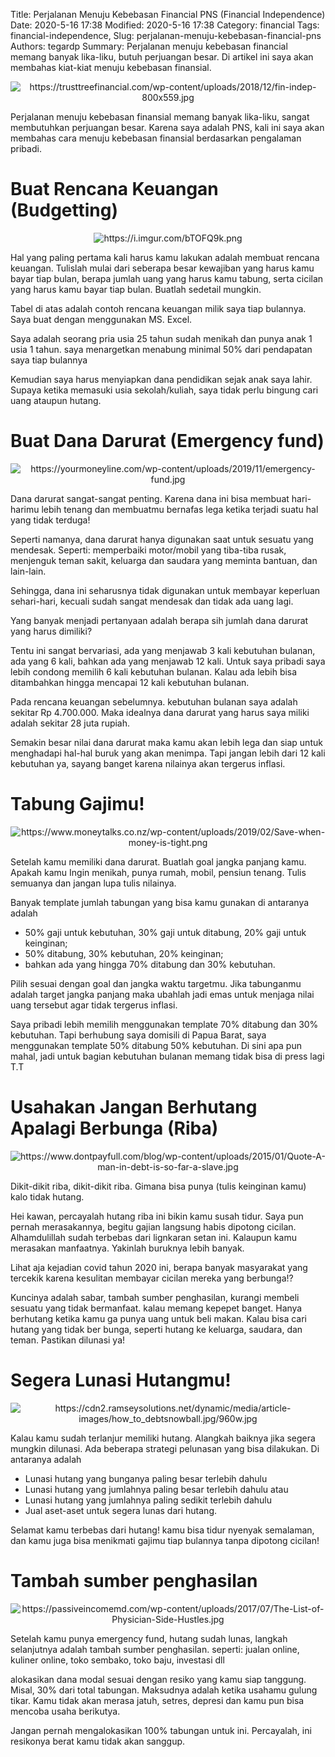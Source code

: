 Title: Perjalanan Menuju Kebebasan Financial PNS (Financial Independence)
Date: 2020-5-16 17:38
Modified: 2020-5-16 17:38
Category: financial
Tags: financial-independence, 
Slug: perjalanan-menuju-kebebasan-financial-pns
Authors: tegardp
Summary: Perjalanan menuju kebebasan financial memang banyak lika-liku, butuh perjuangan besar. Di artikel ini saya akan membahas kiat-kiat menuju kebebasan finansial.

<p align="center">
  <img src="https://trusttreefinancial.com/wp-content/uploads/2018/12/fin-indep-800x559.jpg" alt="https://trusttreefinancial.com/wp-content/uploads/2018/12/fin-indep-800x559.jpg">
</p>

Perjalanan menuju kebebasan finansial memang banyak lika-liku, sangat membutuhkan perjuangan besar. Karena saya adalah PNS, kali ini saya akan membahas cara menuju kebebasan finansial berdasarkan pengalaman pribadi.

# **Buat Rencana Keuangan (Budgetting)**

<p align="center">
  <img src="https://i.imgur.com/bTOFQ9k.png" alt="https://i.imgur.com/bTOFQ9k.png">
</p>

Hal yang paling pertama kali harus kamu lakukan adalah membuat rencana keuangan. Tulislah mulai dari seberapa besar kewajiban yang harus kamu bayar tiap bulan, berapa jumlah uang yang harus kamu tabung, serta cicilan yang harus kamu bayar tiap bulan. Buatlah sedetail mungkin.

Tabel di atas adalah contoh rencana keuangan milik saya tiap bulannya. Saya buat dengan menggunakan MS. Excel.

Saya adalah seorang pria usia 25 tahun sudah menikah dan punya anak 1 usia 1 tahun. saya menargetkan menabung minimal 50% dari pendapatan saya tiap bulannya

Kemudian saya harus menyiapkan dana pendidikan sejak anak saya lahir. Supaya ketika memasuki usia sekolah/kuliah, saya tidak perlu bingung cari uang ataupun hutang.

# **Buat Dana Darurat (Emergency fund)**

<p align="center">
  <img src="https://yourmoneyline.com/wp-content/uploads/2019/11/emergency-fund.jpg" alt="https://yourmoneyline.com/wp-content/uploads/2019/11/emergency-fund.jpg">
</p>

Dana darurat sangat-sangat penting. Karena dana ini bisa membuat hari-harimu lebih tenang dan membuatmu bernafas lega ketika terjadi suatu hal yang tidak terduga!

Seperti namanya, dana darurat hanya digunakan saat untuk sesuatu yang mendesak. Seperti: memperbaiki motor/mobil yang tiba-tiba rusak, menjenguk teman sakit, keluarga dan saudara yang meminta bantuan, dan lain-lain. 

Sehingga, dana ini seharusnya tidak digunakan untuk membayar keperluan sehari-hari, kecuali sudah sangat mendesak dan tidak ada uang lagi.

Yang banyak menjadi pertanyaan adalah berapa sih jumlah dana darurat yang harus dimiliki?

Tentu ini sangat bervariasi, ada yang menjawab 3 kali kebutuhan bulanan, ada yang 6 kali, bahkan ada yang menjawab 12 kali. Untuk saya pribadi saya lebih condong memilih 6 kali kebutuhan bulanan. Kalau ada lebih bisa ditambahkan hingga mencapai 12 kali kebutuhan bulanan.

Pada rencana keuangan sebelumnya. kebutuhan bulanan saya adalah sekitar Rp 4.700.000. Maka idealnya dana darurat yang harus saya miliki adalah sekitar 28 juta rupiah.

Semakin besar nilai dana darurat maka kamu akan lebih lega dan siap untuk menghadapi hal-hal buruk yang akan menimpa. Tapi jangan lebih dari 12 kali kebutuhan ya, sayang banget karena nilainya akan tergerus inflasi.


# **Tabung Gajimu!**

<p align="center">
  <img src="https://www.moneytalks.co.nz/wp-content/uploads/2019/02/Save-when-money-is-tight.png" alt="https://www.moneytalks.co.nz/wp-content/uploads/2019/02/Save-when-money-is-tight.png">
</p>

Setelah kamu memiliki dana darurat. Buatlah goal jangka panjang kamu. Apakah kamu Ingin menikah, punya rumah, mobil, pensiun tenang. Tulis semuanya dan jangan lupa tulis nilainya.

Banyak template jumlah tabungan yang bisa kamu gunakan di antaranya adalah 

* 50% gaji untuk kebutuhan, 30% gaji untuk ditabung, 20% gaji untuk keinginan; 
* 50% ditabung, 30% kebutuhan, 20% keinginan; 
* bahkan ada yang hingga 70% ditabung dan 30% kebutuhan.

Pilih sesuai dengan goal dan jangka waktu targetmu. Jika tabunganmu adalah target jangka panjang maka ubahlah jadi emas untuk menjaga nilai uang tersebut agar tidak tergerus inflasi.

Saya pribadi lebih memilih menggunakan template 70% ditabung dan 30% kebutuhan. Tapi berhubung saya domisili di Papua Barat, saya menggunakan template 50% ditabung 50% kebutuhan. Di sini apa pun mahal, jadi untuk bagian kebutuhan bulanan memang tidak bisa di press lagi T.T


# **Usahakan Jangan Berhutang Apalagi Berbunga (Riba)**
<p align="center">
  <img src="https://www.dontpayfull.com/blog/wp-content/uploads/2015/01/Quote-A-man-in-debt-is-so-far-a-slave.jpg" alt="https://www.dontpayfull.com/blog/wp-content/uploads/2015/01/Quote-A-man-in-debt-is-so-far-a-slave.jpg">
</p>

Dikit-dikit riba, dikit-dikit riba. Gimana bisa punya (tulis keinginan kamu) kalo tidak hutang.

Hei kawan, percayalah hutang riba ini bikin kamu susah tidur. Saya pun pernah merasakannya, begitu gajian langsung habis dipotong cicilan. Alhamdulillah sudah terbebas dari lignkaran setan ini. Kalaupun kamu merasakan manfaatnya. Yakinlah buruknya lebih banyak.

Lihat aja kejadian covid tahun 2020 ini, berapa banyak masyarakat yang tercekik karena kesulitan membayar cicilan mereka yang berbunga!?

Kuncinya adalah sabar, tambah sumber penghasilan, kurangi membeli sesuatu yang tidak bermanfaat. kalau memang kepepet banget. Hanya berhutang ketika kamu ga punya uang untuk beli makan. Kalau bisa cari hutang yang tidak ber bunga, seperti hutang ke keluarga, saudara, dan teman. Pastikan dilunasi ya!

# **Segera Lunasi Hutangmu!**
<p align="center">
  <img src="https://cdn2.ramseysolutions.net/dynamic/media/article-images/how_to_debtsnowball.jpg/960w.jpg" alt="https://cdn2.ramseysolutions.net/dynamic/media/article-images/how_to_debtsnowball.jpg/960w.jpg">
</p>
Kalau kamu sudah terlanjur memiliki hutang. Alangkah baiknya jika segera mungkin dilunasi. Ada beberapa strategi pelunasan yang bisa dilakukan. Di antaranya adalah

* Lunasi hutang yang bunganya paling besar terlebih dahulu
* Lunasi hutang yang jumlahnya paling besar terlebih dahulu atau
* Lunasi hutang yang jumlahnya paling sedikit terlebih dahulu
* Jual aset-aset untuk segera lunas dari hutang.

Selamat kamu terbebas dari hutang! kamu bisa tidur nyenyak semalaman, dan kamu juga bisa menikmati gajimu tiap bulannya tanpa dipotong cicilan!

# **Tambah sumber penghasilan**
<p align="center">
  <img src="https://passiveincomemd.com/wp-content/uploads/2017/07/The-List-of-Physician-Side-Hustles.jpg" alt="https://passiveincomemd.com/wp-content/uploads/2017/07/The-List-of-Physician-Side-Hustles.jpg">
</p>
Setelah kamu punya emergency fund, hutang sudah lunas, langkah selanjutnya adalah tambah sumber penghasilan. seperti: jualan online, kuliner online, toko sembako, toko baju, investasi dll

alokasikan dana modal sesuai dengan resiko yang kamu siap tanggung. Misal, 30% dari total tabungan. Maksudnya adalah ketika usahamu gulung tikar. Kamu tidak akan merasa jatuh, setres, depresi dan kamu pun bisa mencoba usaha berikutya.

Jangan pernah mengalokasikan 100% tabungan untuk ini. Percayalah, ini resikonya berat kamu tidak akan sanggup.

